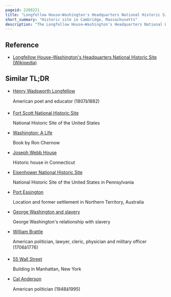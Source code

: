 ```yaml
---
pageid: 2208221
title: "Longfellow House–Washington's Headquarters National Historic Site"
short_summary: "Historic site in Cambridge, Massachusetts"
description: "The Longfellow House–Washington's Headquarters National Historic Site is a historic Site located at 105 Brattle Street in Cambridge, Massachusetts. For almost 50 Years it was the Home of noted american Poet Henry Wadsworth Longfellow and had previously served as the Headquarters of general George Washington."
---
```


## Reference

- [Longfellow House–Washington's Headquarters National Historic Site (Wikipedia)](https://en.wikipedia.org/?curid=2208221)

## Similar TL;DR

- [Henry Wadsworth Longfellow](/tldr/en/henry-wadsworth-longfellow)

  American poet and educator (1807â1882)

- [Fort Scott National Historic Site](/tldr/en/fort-scott-national-historic-site)

  National Historic Site of the United States

- [Washington: A Life](/tldr/en/washington-a-life)

  Book by Ron Chernow

- [Joseph Webb House](/tldr/en/joseph-webb-house)

  Historic house in Connecticut

- [Eisenhower National Historic Site](/tldr/en/eisenhower-national-historic-site)

  National Historic Site of the United States in Pennsylvania

- [Port Essington](/tldr/en/port-essington)

  Location and former settlement in Northern Territory, Australia

- [George Washington and slavery](/tldr/en/george-washington-and-slavery)

  George Washington's relationship with slavery

- [William Brattle](/tldr/en/william-brattle)

  American politician, lawyer, cleric, physician and military officer (1706â1776)

- [55 Wall Street](/tldr/en/55-wall-street)

  Building in Manhattan, New York

- [Cal Anderson](/tldr/en/cal-anderson)

  American politician (1948â1995)
